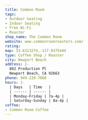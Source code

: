 ```yaml
---
title: Common Room
tags:
- Outdoor Seating
- Indoor Seating
- Free Wi-Fi
- Roaster
shop_name: The Common Room
website: www.commonroomroasters.com/
rating: 
map: 33.6313274,-117.9375444
type: Coffee Shop / Roaster
city: Newport Beach
address: |-
  882 Production Pl
  Newport Beach, CA 92663
phone: 949-220-7868
hours: |-
  | Days   | Time   |
  | ------ | ------ |
  | Monday-Friday | 7a-4p |
  | Saturday-Sunday | 8a-4p |
coffee:
- Common Room Coffee
---
```


